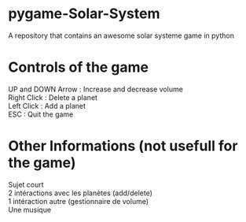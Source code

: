 # pygame-Solar-System
A repository that contains an awesome solar systeme game in python
# Controls of the game

UP and DOWN Arrow : Increase and decrease volume </br>
Right Click : Delete a planet </br>
Left Click : Add a planet </br>
ESC : Quit the game 

# Other Informations (not usefull for the game)
Sujet court </br>
2 intéractions avec les planètes (add/delete) </br>
1 intéraction autre (gestionnaire de volume) </br>
Une musique 
